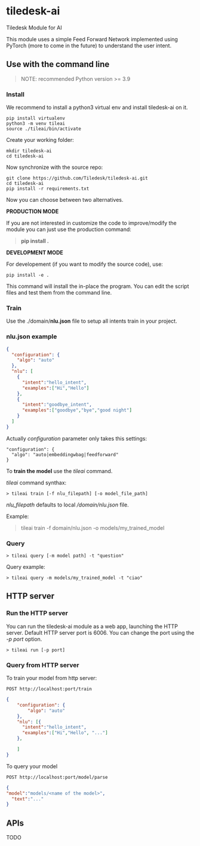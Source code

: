 # tiledesk-ai
Tiledesk Module for AI

This module uses a simple Feed Forward Network implemented using PyTorch (more to come in the future) to understand the user intent.


## Use with the command line

> NOTE: recommended Python version >= 3.9

### Install

We recommend to install a python3 virtual env and install tiledesk-ai on it.
 ```
 pip install virtualenv
 python3 -m venv tileai
 source ./tileai/bin/activate
 ```

Create your working folder:

```
mkdir tiledesk-ai
cd tiledesk-ai
```

Now synchronize with the source repo:

```
git clone https://github.com/Tiledesk/tiledesk-ai.git
cd tiledesk-ai
pip install -r requirements.txt
```

Now you can choose between two alternatives.

**PRODUCTION MODE**

If you are not interested in customize the code to improve/modify the module you can just
use the production command:

> **pip install .**


**DEVELOPMENT MODE**

For developement (if you want to modify the source code), use:
```
pip install -e .
```
This command will install the in-place the program. You can edit the script files and test them from the command line.

### Train

Use the ./domain/**nlu.json** file to setup all intents train in your project.

### nlu.json example

```json
{
  "configuration": {
    "algo": "auto"
  },
  "nlu": [
    {	
      "intent":"hello_intent",
      "examples":["Hi","Hello"]
    },
    {	
      "intent":"goodbye_intent",
      "examples":["goodbye","bye","good night"]
    }
  ]
}
```

Actually *configuration* parameter only takes this settings:

```
"configuration": {
  "algo": "auto|embeddingwbag|feedforward"
}
```

To **train the model** use the *tileai* command.

*tileai* command synthax:

```
> tileai train [-f nlu_filepath] [-o model_file_path]
```

*nlu_filepath* defaults to local */domain/nlu.json* file.

Example:

> tileai train -f domain/nlu.json -o models/my_trained_model

### Query

```shell
> tileai query [-m model path] -t "question"
```

Query example:

```shell
> tileai query -m models/my_trained_model -t "ciao"
```

## HTTP server

### Run the HTTP server

You can run the tiledesk-ai module as a web app, launching the HTTP server.
Default HTTP server port is 6006. You can change the port using the _-p port_ option.

```shell
> tileai run [-p port]
```

### Query from HTTP server
To train your model from http server:
```
POST http://localhost:port/train
```
```json
{
	"configuration": {
		"algo": "auto"
	},
	"nlu": [{	
      "intent":"hello_intent",
      "examples":["Hi","Hello", "..."]
	},

	]
}
```

To query your model
```shell
POST http://localhost:port/model/parse
```
```json
{
"model":"models/<name of the model>",
  "text":"..."
}
```

## APIs

TODO
